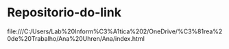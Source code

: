 # Repositorio-do-link

file:///C:/Users/Lab%20Inform%C3%A1tica%202/OneDrive/%C3%81rea%20de%20Trabalho/Ana%20Uhren/Ana/index.html

